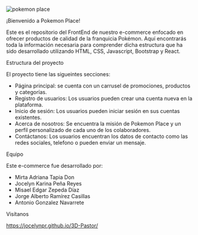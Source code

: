
![pokemon place](https://github.com/JocelynPR/3DPastor-Backend/assets/47506916/4cefeff2-632d-43b5-a646-479e7f3e3383)


 ¡Bienvenido a Pokemon Place!
 
 Este es el repositorio del FrontEnd de nuestro e-commerce enfocado en ofrecer productos de calidad de la franquicia Pokémon. Aquí encontrarás toda la información necesaria para comprender dicha estructura que ha sido desarrollado utilizando HTML, CSS, Javascript, Bootstrap y React.

Estructura del proyecto

 El proyecto tiene las sigueintes secciones:
 
* Página principal: se cuenta con un carrusel de promociones, productos y categorías.
* Registro de usuarios: Los usuarios pueden crear una cuenta nueva en la plataforma.
* Inicio de sesión: Los usuarios pueden iniciar sesión en sus cuentas existentes.
* Acerca de nosotros: Se encuentra la misión de Pokemon Place y un perfil personalizado de cada uno de los colaboradores.
* Contáctanos: Los usuarios encuentran los datos de contacto como las redes sociales, telefono o pueden enviar un mensaje.


Equipo

 Este e-commerce fue desarrollado por:

* Mirta Adriana Tapia Don
* Jocelyn Karina Peña Reyes
* Misael Edgar Zepeda Díaz
* Jorge Alberto Ramírez Casillas
* Antonio Gonzalez Navarrete

Visítanos

  https://jocelynpr.github.io/3D-Pastor/

